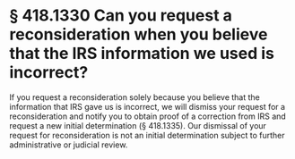 # § 418.1330   Can you request a reconsideration when you believe that the IRS information we used is incorrect?

If you request a reconsideration solely because you believe that the information that IRS gave us is incorrect, we will dismiss your request for a reconsideration and notify you to obtain proof of a correction from IRS and request a new initial determination (§ 418.1335). Our dismissal of your request for reconsideration is not an initial determination subject to further administrative or judicial review.




